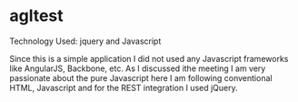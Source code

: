 # agltest

Technology Used: jquery and Javascript

Since this is a simple application I  did not used any Javascript frameworks like AngularJS, Backbone, etc. As I discussed ithe meeting I am very passionate about the pure Javascript here I am following conventional HTML, Javascript and for the REST integration I used jQuery.
